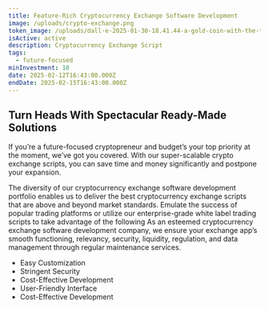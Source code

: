```yaml
---
title: Feature-Rich Cryptocurrency Exchange Software Development
image: /uploads/crypto-exchange.png
token_image: /uploads/dall·e-2025-01-30-18.41.44-a-gold-coin-with-the-text-gldb-t-engraved-on-its-surface.-the-text-should-be-bold-and-clearly-visible-with-no-extra-symbols-or-letters.-the-coin-ha.webp
isActive: active
description: Cryptocurrency Exchange Script
tags:
  - future-focused
minInvestment: 10
date: 2025-02-12T16:43:00.000Z
endDate: 2025-02-15T16:43:00.000Z
---
```

## **Turn Heads With Spectacular Ready-Made Solutions**

<p>
If you’re a future-focused cryptopreneur and budget’s your top priority at the moment, we’ve got you covered. With our super-scalable crypto exchange scripts, you can save time and money significantly and postpone your expansion.
</p>

<p>
The diversity of our cryptocurrency exchange software development portfolio enables us to deliver the best cryptocurrency exchange scripts that are above and beyond market standards. Emulate the success of popular trading platforms or utilize our enterprise-grade white label trading scripts to take advantage of the following 
As an esteemed cryptocurrency exchange software development company, we ensure your exchange app’s smooth functioning, relevancy, security, liquidity, regulation, and data management through regular maintenance services.
</p>

<ul><li>
Easy Customization
</li>

<li>
Stringent Security</li>
<li>
Cost-Effective Development
</li>
<li>
User-Friendly Interface
</li>
<li>
Cost-Effective Development
</li></ul>
